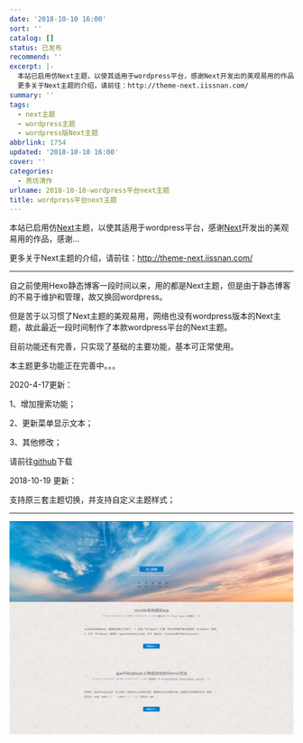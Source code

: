 ```yaml
---
date: '2018-10-10 16:00'
sort: ''
catalog: []
status: 已发布
recommend: ''
excerpt: |-
  本站已启用仿Next主题，以使其适用于wordpress平台，感谢Next开发出的美观易用的作品，感谢…
  更多关于Next主题的介绍，请前往：http://theme-next.iissnan.com/
summary: ''
tags:
  - next主题
  - wordpress主题
  - wordpress版Next主题
abbrlink: 1754
updated: '2018-10-10 16:00'
cover: ''
categories:
  - 燕坊清作
urlname: 2018-10-10-wordpress平台next主题
title: wordpress平台next主题
---
```


本站已启用仿[Next](http://theme-next.iissnan.com/)主题，以使其适用于wordpress平台，感谢[Next](http://theme-next.iissnan.com/)开发出的美观易用的作品，感谢…


更多关于Next主题的介绍，请前往：http://theme-next.iissnan.com/


---


自之前使用Hexo静态博客一段时间以来，用的都是Next主题，但是由于静态博客的不易于维护和管理，故又换回wordpress。


但是苦于以习惯了Next主题的美观易用，网络也没有wordpress版本的Next主题，故此最近一段时间制作了本款wordpress平台的Next主题。


目前功能还有完善，只实现了基础的主要功能，基本可正常使用。


本主题更多功能正在完善中。。。


2020-4-17更新：


1、增加搜索功能；


2、更新菜单显示文本；


3、其他修改；


请前往[github](https://github.com/bmqy/bmqy-next/releases)下载


2018-10-19 更新：


支持原三套主题切换，并支持自定义主题样式；


---


![screenshot.png](https://raw.githubusercontent.com/bmqy/bmqy-next/master/screenshot.png)

